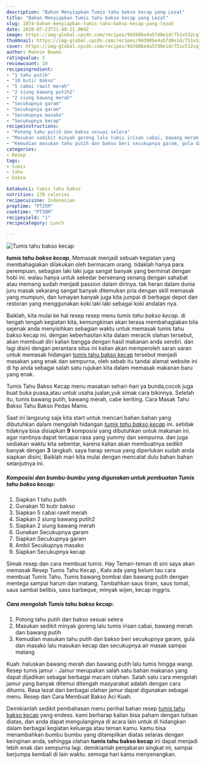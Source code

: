 ```yaml
---
description: "Bahan Menyiapkan Tumis tahu bakso kecap yang Lezat"
title: "Bahan Menyiapkan Tumis tahu bakso kecap yang Lezat"
slug: 1874-bahan-menyiapkan-tumis-tahu-bakso-kecap-yang-lezat
date: 2020-07-23T21:40:21.004Z
image: https://img-global.cpcdn.com/recipes/94398be4a57d0e1d/751x532cq70/tumis-tahu-bakso-kecap-foto-resep-utama.jpg
thumbnail: https://img-global.cpcdn.com/recipes/94398be4a57d0e1d/751x532cq70/tumis-tahu-bakso-kecap-foto-resep-utama.jpg
cover: https://img-global.cpcdn.com/recipes/94398be4a57d0e1d/751x532cq70/tumis-tahu-bakso-kecap-foto-resep-utama.jpg
author: Ronnie Bowen
ratingvalue: 3
reviewcount: 10
recipeingredient:
- "1 tahu putih"
- "10 butir bakso"
- "5 cabai rawit merah"
- "2 siung bawang putih2"
- "2 siung bawang merah"
- "Secukupnya garam"
- "Secukupnya garam"
- "Secukupnya masako"
- "Secukupnya kecap"
recipeinstructions:
- "Potong tahu putih dan bakso sesuai selera"
- "Masukan sedikit minyak goreng lalu tumis irisan cabai, bawang merah dan bawang putih"
- "Kemudian masukan tahu putih dan bakso beri secukupnya garam, gula dan masako lalu masukan kecap dan secukupnya air masak sampai matang"
categories:
- Resep
tags:
- tumis
- tahu
- bakso

katakunci: tumis tahu bakso 
nutrition: 178 calories
recipecuisine: Indonesian
preptime: "PT25M"
cooktime: "PT30M"
recipeyield: "1"
recipecategory: Lunch

---
```



![Tumis tahu bakso kecap](https://img-global.cpcdn.com/recipes/94398be4a57d0e1d/751x532cq70/tumis-tahu-bakso-kecap-foto-resep-utama.jpg)

<b><i>tumis tahu bakso kecap</i></b>, Memasak menjadi sebuah kegiatan yang membahagiakan dilakukan oleh bermacam orang. tidaklah hanya para perempuan, sebagian laki laki juga sangat banyak yang berminat dengan hobi ini. walau hanya untuk sekedar bersenang senang dengan sahabat atau memang sudah menjadi passion dalam dirinya. tak heran dalam dunia juru masak sekarang sangat banyak ditemukan pria dengan skill memasak yang mumpuni, dan lumayan banyak juga kita jumpai di berbagai depot dan restoran yang menggunakan koki laki laki sebagai koki andalan nya.

Baiklah, kita mulai ke hal resep resep menu <i>tumis tahu bakso kecap</i>. di tengah tengah kegiatan kita, kemungkinan akan terasa membahagiakan bila sejenak anda menyisihkan sebagian waktu untuk memasak tumis tahu bakso kecap ini. dengan keberhasilan kita dalam meracik olahan tersebut, akan membuat diri kalian bangga dengan hasil makanan anda sendiri. dan lagi disini dengan perantara situs ini kalian akan memperoleh saran saran untuk memasak hidangan <u>tumis tahu bakso kecap</u> tersebut menjadi masakan yang enak dan sempurna, oleh sebab itu tandai alamat website ini di hp anda sebagai salah satu rujukan kita dalam memasak makanan baru yang enak.

Tumis Tahu Bakso Kecap menu masakan sehari-hari ya bunda,cocok juga buat buka puasa,atau untuk usaha jualan,yuk simak cara bikinnya. Setelah itu, tumis bawang putih, bawang merah, cabe keriting. Cara Masak Tahu Bakso Tahu Bakso Pedas Manis.


Saat ini langsung saja kita start untuk mencari bahan bahan yang dibutuhkan dalam mengolah hidangan <u><i>tumis tahu bakso kecap</i></u> ini. setidak tidaknya bisa disiapkan <b>9</b> komposisi yang dibutuhkan untuk makanan ini. agar nantinya dapat tercapai rasa yang yummy dan sempurna. dan juga sediakan waktu kita sebentar, karena kalian akan membuatnya sedikit banyak dengan <b>3</b> langkah. saya harap semua yang diperlukan sudah anda siapkan disini, Baiklah mari kita mulai dengan mencatat dulu bahan bahan selanjutnya ini.

<!--inarticleads1-->

##### Komposisi dan bumbu-bumbu yang digunakan untuk pembuatan Tumis tahu bakso kecap:

1. Siapkan 1 tahu putih
1. Gunakan 10 butir bakso
1. Siapkan 5 cabai rawit merah
1. Siapkan 2 siung bawang putih2
1. Siapkan 2 siung bawang merah
1. Gunakan Secukupnya garam
1. Siapkan Secukupnya garam
1. Ambil Secukupnya masako
1. Siapkan Secukupnya kecap


Simak resep dan cara membuat tumis. Hay Teman-teman di sini saya akan memasak Resep Tumis Tahu Kecap , Kalo ada yang belum tau cara membuat Tumis Tahu. Tumis bawang bombai dan bawang putih dengan mentega sampai harum dan matang. Tambahkan saus tiram, saus tomat, saus sambal belibis, sass barbeque, minyak wijen, kecap inggris. 

<!--inarticleads2-->

##### Cara mengolah Tumis tahu bakso kecap:

1. Potong tahu putih dan bakso sesuai selera
1. Masukan sedikit minyak goreng lalu tumis irisan cabai, bawang merah dan bawang putih
1. Kemudian masukan tahu putih dan bakso beri secukupnya garam, gula dan masako lalu masukan kecap dan secukupnya air masak sampai matang


Kuah: haluskan bawang merah dan bawang putih lalu tumis hingga wangi. Resep tumis jamur - Jamur merupakan salah satu bahan makanan yang dapat dijadikan sebagai berbagai macam olahan. Salah satu cara mengolah jamur yang banyak ditemui ditengah masyarakat adalah dengan cara ditumis. Rasa lezat dari berbagai olahan jamur dapat digunakan sebagai menu. Resep dan Cara Membuat Bakso Aci Kuah. 

Demikianlah sedikit pembahasan menu perihal bahan resep <u>tumis tahu bakso kecap</u> yang endess. kami berharap kalian bisa paham dengan tulisan diatas, dan anda dapat mengulanginya di acara lain untuk di hidangkan dalam berbagai kegiatan keluarga atau teman kamu. kamu bisa menambahkan bumbu bumbu yang ditampilkan diatas selaras dengan keinginan anda, sehingga olahan <b>tumis tahu bakso kecap</b> ini dapat menjadi lebih enak dan sempurna lagi. demikianlah penjabaran singkat ini, sampai berjumpa kembali di lain waktu. semoga hari kamu menyenangkan.
